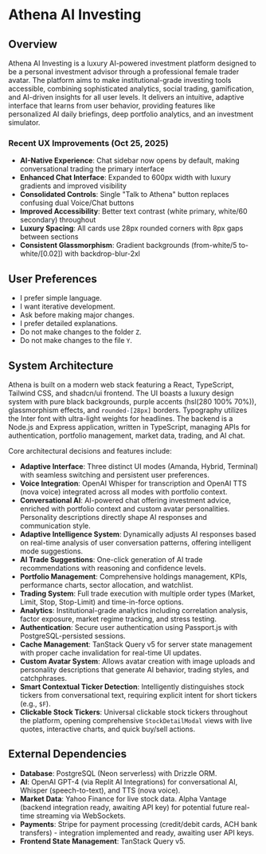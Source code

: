 # Athena AI Investing

## Overview
Athena AI Investing is a luxury AI-powered investment platform designed to be a personal investment advisor through a professional female trader avatar. The platform aims to make institutional-grade investing tools accessible, combining sophisticated analytics, social trading, gamification, and AI-driven insights for all user levels. It delivers an intuitive, adaptive interface that learns from user behavior, providing features like personalized AI daily briefings, deep portfolio analytics, and an investment simulator.

### Recent UX Improvements (Oct 25, 2025)
- **AI-Native Experience**: Chat sidebar now opens by default, making conversational trading the primary interface
- **Enhanced Chat Interface**: Expanded to 600px width with luxury gradients and improved visibility
- **Consolidated Controls**: Single "Talk to Athena" button replaces confusing dual Voice/Chat buttons
- **Improved Accessibility**: Better text contrast (white primary, white/60 secondary) throughout
- **Luxury Spacing**: All cards use 28px rounded corners with 8px gaps between sections
- **Consistent Glassmorphism**: Gradient backgrounds (from-white/5 to-white/[0.02]) with backdrop-blur-2xl

## User Preferences
- I prefer simple language.
- I want iterative development.
- Ask before making major changes.
- I prefer detailed explanations.
- Do not make changes to the folder `Z`.
- Do not make changes to the file `Y`.

## System Architecture
Athena is built on a modern web stack featuring a React, TypeScript, Tailwind CSS, and shadcn/ui frontend. The UI boasts a luxury design system with pure black backgrounds, purple accents (hsl(280 100% 70%)), glassmorphism effects, and `rounded-[28px]` borders. Typography utilizes the Inter font with ultra-light weights for headlines. The backend is a Node.js and Express application, written in TypeScript, managing APIs for authentication, portfolio management, market data, trading, and AI chat.

Core architectural decisions and features include:
- **Adaptive Interface**: Three distinct UI modes (Amanda, Hybrid, Terminal) with seamless switching and persistent user preferences.
- **Voice Integration**: OpenAI Whisper for transcription and OpenAI TTS (nova voice) integrated across all modes with portfolio context.
- **Conversational AI**: AI-powered chat offering investment advice, enriched with portfolio context and custom avatar personalities. Personality descriptions directly shape AI responses and communication style.
- **Adaptive Intelligence System**: Dynamically adjusts AI responses based on real-time analysis of user conversation patterns, offering intelligent mode suggestions.
- **AI Trade Suggestions**: One-click generation of AI trade recommendations with reasoning and confidence levels.
- **Portfolio Management**: Comprehensive holdings management, KPIs, performance charts, sector allocation, and watchlist.
- **Trading System**: Full trade execution with multiple order types (Market, Limit, Stop, Stop-Limit) and time-in-force options.
- **Analytics**: Institutional-grade analytics including correlation analysis, factor exposure, market regime tracking, and stress testing.
- **Authentication**: Secure user authentication using Passport.js with PostgreSQL-persisted sessions.
- **Cache Management**: TanStack Query v5 for server state management with proper cache invalidation for real-time UI updates.
- **Custom Avatar System**: Allows avatar creation with image uploads and personality descriptions that generate AI behavior, trading styles, and catchphrases.
- **Smart Contextual Ticker Detection**: Intelligently distinguishes stock tickers from conversational text, requiring explicit intent for short tickers (e.g., `$F`).
- **Clickable Stock Tickers**: Universal clickable stock tickers throughout the platform, opening comprehensive `StockDetailModal` views with live quotes, interactive charts, and quick buy/sell actions.

## External Dependencies
- **Database**: PostgreSQL (Neon serverless) with Drizzle ORM.
- **AI**: OpenAI GPT-4 (via Replit AI Integrations) for conversational AI, Whisper (speech-to-text), and TTS (nova voice).
- **Market Data**: Yahoo Finance for live stock data. Alpha Vantage (backend integration ready, awaiting API key) for potential future real-time streaming via WebSockets.
- **Payments**: Stripe for payment processing (credit/debit cards, ACH bank transfers) - integration implemented and ready, awaiting user API keys.
- **Frontend State Management**: TanStack Query v5.